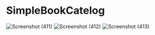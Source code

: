 # SimpleBookCatelog
![Screenshot (411)](https://github.com/user-attachments/assets/7f0b66b8-c7b8-49e9-a085-6850e3c1a1d9)
![Screenshot (412)](https://github.com/user-attachments/assets/7e5ca29a-fd5c-4125-a7f7-be664c91d96e)
![Screenshot (413)](https://github.com/user-attachments/assets/3dddb0a8-654c-44a8-99ce-3c00efd4509f)

